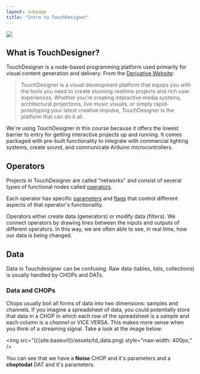 ```yaml
---
layout: subpage
title: "Intro to TouchDesigner"
---
```


<img
src="({{site.baseurl}}/assets/touchdesigner.png)"
style="max-width: 400px;"
/>

## What is TouchDesigner?

TouchDesigner is a node-based programming platform used primarily for visual content generation and delivery. From the [Derivative Website](https://www.derivative.ca/):

> TouchDesigner is a visual development platform that equips you with the tools you need to create stunning realtime projects and rich user experiences. Whether you're creating interactive media systems, architectural projections, live music visuals, or simply rapid-prototyping your latest creative impulse, TouchDesigner is the platform that can do it all.

We're using TouchDesigner in this course because it offers the lowest barrier to entry for getting interactive projects up and running. It comes packaged with pre-built functionality to integrate with commercial lighting systems, create sound, and communicate Arduino microcontrollers.

## Operators

Projects in TouchDesigner are called "networks" and consist of several types of functional nodes called [operators](https://docs.derivative.ca/index.php?title=Operator).

Each operator has specific [parameters](https://docs.derivative.ca/Parameter) and [flags](https://docs.derivative.ca/Flag) that control different aspects of that operator's functionality.

Operators either create data (generators) or modify data (filters). We connect operators by drawing lines between the inputs and outputs of different operators. In this way, we are often able to see, in real time, how our data is being changed.

## Data

Data in Touchdesigner can be confusing. Raw data (tables, lists, collections) is usually handled by CHOPs and DATs.

### Data and CHOPs

Chops usually boil all forms of data into two dimensions: samples and channels. If you imagine a spreadsheet of data, you could potentially store that data in a CHOP in which each row of the spreadsheet is a _sample_ and each column is a _channel_ or VICE VERSA. This makes more sense when you think of a streaming signal. Take a look at the image below:

<img
src="({{site.baseurl}}/assets/td_data.png)
style="max-width: 400px;"
/>

You can see that we have a **Noise** CHOP and it's parameters and a **choptodat** DAT and it's parameters.
